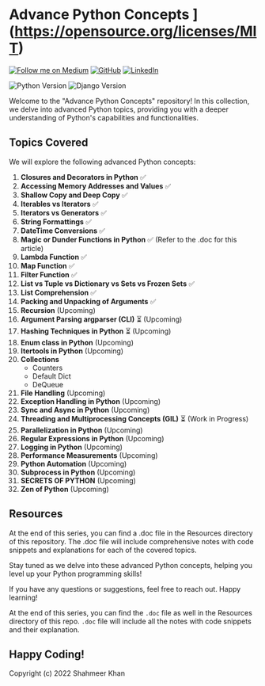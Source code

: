 # Advance Python Concepts ](https://opensource.org/licenses/MIT)
[![Follow me on Medium](https://img.shields.io/badge/Medium-%40meer--khan-02b875?style=for-the-badge&logo=medium)](https://medium.com/@meer-khan) [![GitHub](https://img.shields.io/badge/GitHub-%40meer--khan-181717?style=for-the-badge&logo=github)](https://github.com/meer-khan)
[![LinkedIn](https://img.shields.io/badge/LinkedIn-%40meer--khan-0077B5?style=for-the-badge&logo=linkedin)](https://www.linkedin.com/in/meer-khan/)


![Python Version](https://img.shields.io/badge/Python-3.8%2B-brightgreen)
![Django Version](https://img.shields.io/badge/Django-3.2%2B-blue)

Welcome to the "Advance Python Concepts" repository! In this collection, we delve into advanced Python topics, providing you with a deeper understanding of Python's capabilities and functionalities.

## Topics Covered

We will explore the following advanced Python concepts:

1. **Closures and Decorators in Python** ✅
2. **Accessing Memory Addresses and Values** ✅
3. **Shallow Copy and Deep Copy** ✅
4. **Iterables vs Iterators** ✅
5. **Iterators vs Generators** ✅
6. **String Formattings** ✅
7. **DateTime Conversions** ✅
8. **Magic or Dunder Functions in Python** ✅ (Refer to the .doc for this article)
9. **Lambda Function** ✅
10. **Map Function** ✅
11. **Filter Function** ✅
12. **List vs Tuple vs Dictionary vs Sets vs Frozen Sets** ✅
13. **List Comprehension** ✅
14. **Packing and Unpacking of Arguments** ✅
15. **Recursion** (Upcoming)
16. **Argument Parsing argparser (CLI)** ⏳ (Upcoming)
17. **Hashing Techniques in Python** ⏳  (Upcoming)
18. **Enum class in Python** (Upcoming)
19. **Itertools in Python** (Upcoming)
20. **Collections**
    - Counters
    - Default Dict
    - DeQueue
21. **File Handling** (Upcoming)
22. **Exception Handling in Python** (Upcoming)
23. **Sync and Async in Python** (Upcoming)
24. **Threading and Multiprocessing Concepts (GIL)** ⏳ (Work in Progress)
25. **Parallelization in Python** (Upcoming)
26. **Regular Expressions in Python** (Upcoming)
27. **Logging in Python** (Upcoming)
28. **Performance Measurements** (Upcoming)
29. **Python Automation** (Upcoming)
30. **Subprocess in Python** (Upcoming)
31. **SECRETS OF PYTHON** (Upcoming)
32. **Zen of Python** (Upcoming)

## Resources

At the end of this series, you can find a .doc file in the Resources directory of this repository. The .doc file will include comprehensive notes with code snippets and explanations for each of the covered topics.

Stay tuned as we delve into these advanced Python concepts, helping you level up your Python programming skills!

If you have any questions or suggestions, feel free to reach out. Happy learning!

At the end of this series, you can find the `.doc` file as well in the Resources directory of this repo. `.doc` file will include all the notes with code snippets and their explanation.

Happy Coding! 
-
Copyright (c) 2022 Shahmeer Khan
 
